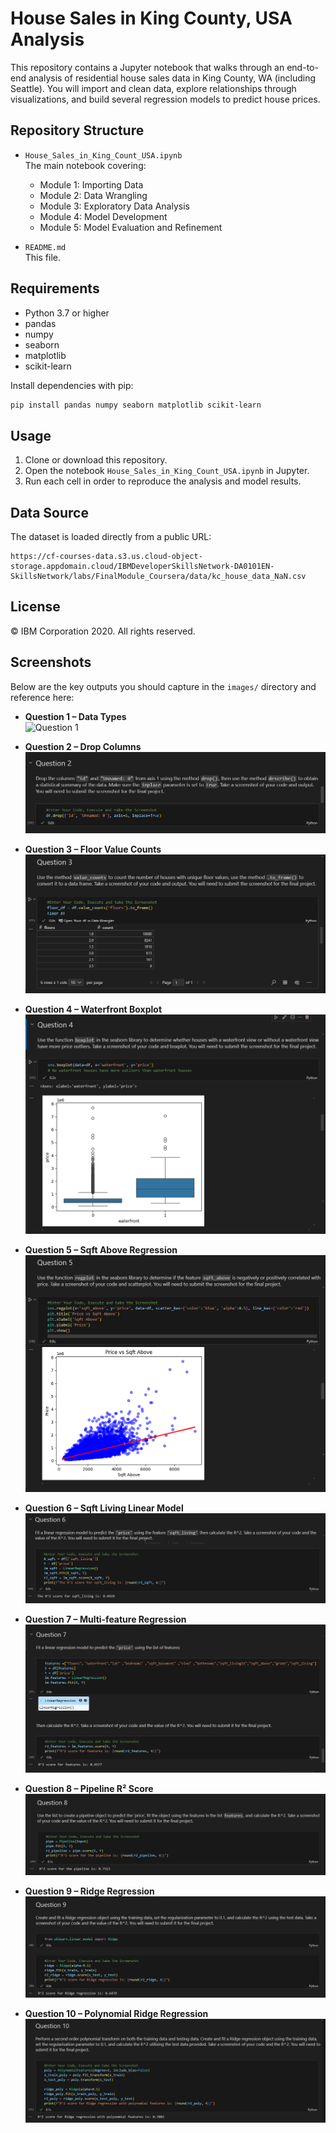 # House Sales in King County, USA Analysis

This repository contains a Jupyter notebook that walks through an end-to-end analysis of residential house sales data in King County, WA (including Seattle). You will import and clean data, explore relationships through visualizations, and build several regression models to predict house prices.

## Repository Structure

- `House_Sales_in_King_Count_USA.ipynb`  
  The main notebook covering:
  - Module 1: Importing Data  
  - Module 2: Data Wrangling  
  - Module 3: Exploratory Data Analysis  
  - Module 4: Model Development  
  - Module 5: Model Evaluation and Refinement  

- `README.md`  
  This file.

## Requirements

- Python 3.7 or higher  
- pandas  
- numpy  
- seaborn  
- matplotlib  
- scikit-learn  

Install dependencies with pip:
```bash
pip install pandas numpy seaborn matplotlib scikit-learn
```

## Usage

1. Clone or download this repository.  
2. Open the notebook `House_Sales_in_King_Count_USA.ipynb` in Jupyter.  
3. Run each cell in order to reproduce the analysis and model results.

## Data Source

The dataset is loaded directly from a public URL:
```
https://cf-courses-data.s3.us.cloud-object-storage.appdomain.cloud/IBMDeveloperSkillsNetwork-DA0101EN-SkillsNetwork/labs/FinalModule_Coursera/data/kc_house_data_NaN.csv
```

## License

© IBM Corporation 2020. All rights reserved.

## Screenshots

Below are the key outputs you should capture in the `images/` directory and reference here:

- **Question 1 – Data Types**  
  ![Question 1](images/images/Q1_Data_Types.png)

- **Question 2 – Drop Columns**  
  ![Question 2](images/Q2_Drop_Columns.png)

- **Question 3 – Floor Value Counts**  
  ![Question 3](images/Q3_Value_Counts.png)

- **Question 4 – Waterfront Boxplot**  
  ![Question 4](images/Q4_Boxplots.png)

- **Question 5 – Sqft Above Regression**  
  ![Question 5](images/Q5_RegPlot.png)

- **Question 6 – Sqft Living Linear Model**  
  ![Question 6](images/Q6_RSquared_SQFT.png)

- **Question 7 – Multi-feature Regression**  
  ![Question 7](images/Q7_Expanded_Features.png)

- **Question 8 – Pipeline R² Score**  
  ![Question 8](images/Q8_Pipeline.png)

- **Question 9 – Ridge Regression**  
  ![Question 9](images/Q9_Initial_Ridge.png)

- **Question 10 – Polynomial Ridge Regression**  
  ![Question 10](images/Q10_Polyfit_Ridge.png)
